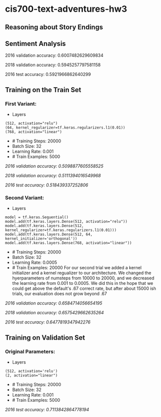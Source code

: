 # cis700-text-adventures-hw3
Reasoning about Story Endings
-----------------------------

## Sentiment Analysis
2016 validation accuracy: 
0.6007482629609834

2018 validation accuracy: 
0.5945257797581158

2016 test accuracy: 
0.5921966862640299

## Training on the Train Set
### First Variant:
- Layers
~~~~
(512, activation="relu")
(64, kernel_regularizer=tf.keras.regularizers.l1(0.01))
(768, activation="linear")
~~~~
- \# Training Steps: 20000
- Batch Size: 32
- Learning Rate: 0.001
- \# Train Examples: 5000

_2016 validation accuracy: 0.5098877605558525_

_2018 validation accuracy: 0.5111394016549968_

_2016 test accuracy: 0.518439337252806_

### Second Variant:
- Layers
~~~~
model = tf.keras.Sequential()
model.add(tf.keras.layers.Dense(512, activation="relu"))
model.add(tf.keras.layers.Dense(512, kernel_regularizer=tf.keras.regularizers.l1(0.01)))
model.add(tf.keras.layers.Dense(512, 64, kernel_initializer='orthogonal'))
model.add(tf.keras.layers.Dense(768, activation="linear"))
~~~~
- \# Training Steps: 20000
- Batch Size: 32
- Learning Rate: 0.0005
- \# Train Examples: 20000
  For our second trial we added a kernel initializer and a kernel regualizer to our architecture. We changed the hyerparameters of numsteps from 10000 to 20000, and we decreased the learning rate from 0.001 to 0.0005. We did this in the hope that we could get above the default's .67 correct rate, but after about 15000 ish trials, our evaluation does not grow beyond .67

_2016 validation accuracy: 0.6584714056654195_

_2018 validation accuracy: 0.6575429662635264_

_2016 test accuracy: 0.6477819347942276_

## Training on Validation Set
### Original Parameters: ###
- Layers
~~~~
(512, activation='relu')
(2, activation="linear")
~~~~
- \# Training Steps: 20000
- Batch Size: 32
- Learning Rate: 0.001
- \# Train Examples: 5000

_2016 test accuracy: 0.7113842864778194_

